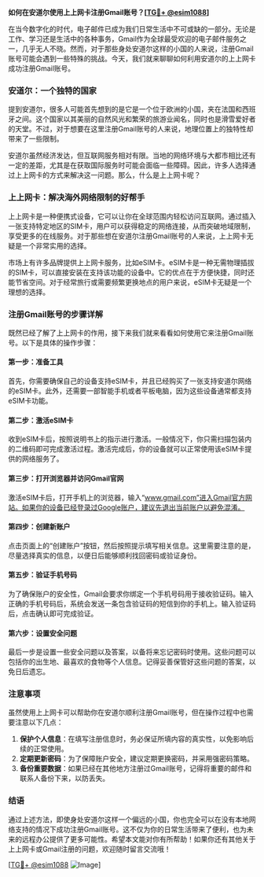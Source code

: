 **如何在安道尔使用上上网卡注册Gmail账号？[[TG💪+ @esim1088](https://t.me/s/esim1088)]**

在当今数字化的时代，电子邮件已成为我们日常生活中不可或缺的一部分。无论是工作、学习还是生活中的各种事务，Gmail作为全球最受欢迎的电子邮件服务之一，几乎无人不晓。然而，对于那些身处安道尔这样的小国的人来说，注册Gmail账号可能会遇到一些特殊的挑战。今天，我们就来聊聊如何利用安道尔的上上网卡成功注册Gmail账号。

### 安道尔：一个独特的国家

提到安道尔，很多人可能首先想到的是它是一个位于欧洲的小国，夹在法国和西班牙之间。这个国家以其美丽的自然风光和繁荣的旅游业闻名，同时也是滑雪爱好者的天堂。不过，对于想要在这里注册Gmail账号的人来说，地理位置上的独特性却带来了一些限制。

安道尔虽然经济发达，但互联网服务相对有限。当地的网络环境与大都市相比还有一定的差距，尤其是在获取国际服务时可能会面临一些障碍。因此，许多人选择通过上上网卡的方式来解决这一问题。那么，什么是上上网卡呢？

### 上上网卡：解决海外网络限制的好帮手

上上网卡是一种便携式设备，它可以让你在全球范围内轻松访问互联网。通过插入一张支持特定地区的SIM卡，用户可以获得稳定的网络连接，从而突破地域限制，享受更多的在线服务。对于那些想在安道尔注册Gmail账号的人来说，上上网卡无疑是一个非常实用的选择。

市场上有许多品牌提供上上网卡服务，比如eSIM卡。eSIM卡是一种无需物理插拔的SIM卡，可以直接安装在支持该功能的设备中。它的优点在于方便快捷，同时还能节省空间。对于经常旅行或需要频繁更换地点的用户来说，eSIM卡无疑是一个理想的选择。

### 注册Gmail账号的步骤详解

既然已经了解了上上网卡的作用，接下来我们就来看看如何使用它来注册Gmail账号。以下是具体的操作步骤：

#### 第一步：准备工具

首先，你需要确保自己的设备支持eSIM卡，并且已经购买了一张支持安道尔网络的eSIM卡。此外，还需要一部智能手机或者平板电脑，因为这些设备通常都支持eSIM卡功能。

#### 第二步：激活eSIM卡

收到eSIM卡后，按照说明书上的指示进行激活。一般情况下，你只需扫描包装内的二维码即可完成激活过程。激活完成后，你的设备就可以正常使用该eSIM卡提供的网络服务了。

#### 第三步：打开浏览器并访问Gmail官网

激活eSIM卡后，打开手机上的浏览器，输入“www.gmail.com”进入Gmail官方网站。如果你的设备已经登录过Google账户，建议先退出当前账户以避免混淆。

#### 第四步：创建新账户

点击页面上的“创建账户”按钮，然后按照提示填写相关信息。这里需要注意的是，尽量选择真实的信息，以便日后能够顺利找回密码或验证身份。

#### 第五步：验证手机号码

为了确保账户的安全性，Gmail会要求你绑定一个手机号码用于接收验证码。输入正确的手机号码后，系统会发送一条包含验证码的短信到你的手机上。输入验证码后，点击确认即可完成验证。

#### 第六步：设置安全问题

最后一步是设置一些安全问题以及答案，以备将来忘记密码时使用。这些问题可以包括你的出生地、最喜欢的食物等个人信息。记得妥善保管好这些问题的答案，以免日后遗忘。

### 注意事项

虽然使用上上网卡可以帮助你在安道尔顺利注册Gmail账号，但在操作过程中也需要注意以下几点：

1. **保护个人信息**：在填写注册信息时，务必保证所填内容的真实性，以免影响后续的正常使用。
2. **定期更新密码**：为了保障账户安全，建议定期更换密码，并采用强密码策略。
3. **备份重要数据**：如果已经在其他地方注册过Gmail账号，记得将重要的邮件和联系人备份下来，以防丢失。

### 结语

通过上述方法，即使身处安道尔这样一个偏远的小国，你也完全可以在没有本地网络支持的情况下成功注册Gmail账号。这不仅为你的日常生活带来了便利，也为未来的远程办公提供了更多可能性。希望本文能对你有所帮助！如果你还有其他关于上上网卡或Gmail注册的问题，欢迎随时留言交流哦！

[[TG💪+ @esim1088](https://t.me/s/esim1088) ![Image](https://i.postimg.cc/4NQfJmqS/Snipaste-2025-05-13-00-14-12.png)]
